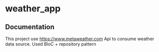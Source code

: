 # weather_app

## Documentation

This project use https://www.metaweather.com Api to consume weather data source. 
Used BloC + repository pattern
